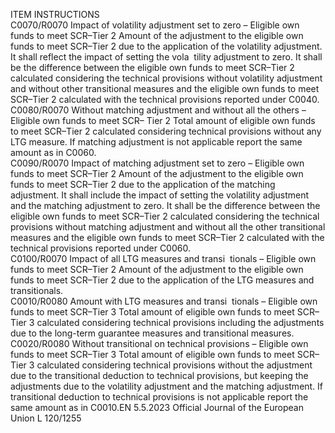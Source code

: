  
ITEM  INSTRUCTIONS  
C0070/R0070  Impact of volatility 
adjustment set to zero – 
Eligible own funds to 
meet SCR–Tier 2  Amount of the adjustment to the eligible own funds to meet SCR–Tier 2 due to the 
application of the volatility adjustment. It shall reflect the impact of setting the vola ­
tility adjustment to zero. 
It shall be the difference between the eligible own funds to meet SCR–Tier 2 calculated 
considering the technical provisions without volatility adjustment and without other 
transitional measures and the eligible own funds to meet SCR–Tier 2 calculated with 
the technical provisions reported under C0040.  
C0080/R0070  Without matching 
adjustment and without 
all the others – Eligible 
own funds to meet SCR– 
Tier 2  Total amount of eligible own funds to meet SCR–Tier 2 calculated considering 
technical provisions without any LTG measure. 
If matching adjustment is not applicable report the same amount as in C0060.  
C0090/R0070  Impact of matching 
adjustment set to zero – 
Eligible own funds to 
meet SCR–Tier 2  Amount of the adjustment to the eligible own funds to meet SCR–Tier 2 due to the 
application of the matching adjustment. It shall include the impact of setting the 
volatility adjustment and the matching adjustment to zero. 
It shall be the difference between the eligible own funds to meet SCR–Tier 2 calculated 
considering the technical provisions without matching adjustment and without all the 
other transitional measures and the eligible own funds to meet SCR–Tier 2 calculated 
with the technical provisions reported under C0060.  
C0100/R0070  Impact of all LTG 
measures and transi ­
tionals – Eligible own 
funds to meet SCR–Tier 2  Amount of the adjustment to the eligible own funds to meet SCR–Tier 2 due to the 
application of the LTG measures and transitionals.  
C0010/R0080  Amount with LTG 
measures and transi ­
tionals – Eligible own 
funds to meet SCR–Tier 3  Total amount of eligible own funds to meet SCR–Tier 3 calculated considering 
technical provisions including the adjustments due to the long-term guarantee 
measures and transitional measures.  
C0020/R0080  Without transitional on 
technical provisions – 
Eligible own funds to 
meet SCR–Tier 3  Total amount of eligible own funds to meet SCR–Tier 3 calculated considering 
technical provisions without the adjustment due to the transitional deduction to 
technical provisions, but keeping the adjustments due to the volatility adjustment 
and the matching adjustment. 
If transitional deduction to technical provisions is not applicable report the same 
amount as in C0010.EN  5.5.2023 Official Journal of the European Union L 120/1255
